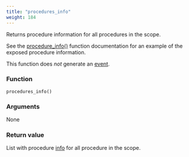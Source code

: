 ```yaml
---
title: "procedures_info"
weight: 184
---
```


Returns procedure information for all procedures in the scope.

See the [procedure_info()](../procedure_info) function documentation for an example of the exposed procedure information.

This function does *not* generate an [event](../../overview/events).

### Function
`procedures_info()`

### Arguments
None

### Return value
List with procedure [info](../../data-types/info) for all procedure in the scope.